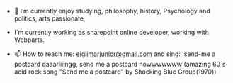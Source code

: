 - 🌱 I’m currently enjoy studying, philosophy, history, Psychology and politics, arts passionate,
- I´m currently working as sharepoint online developer, working with Webparts.

- 📫 How to reach me: eiglimarjunior@gmail.com and sing: 'send-me a postcard daaarliiingg, send me a postcard nowwwwwww'(amazing 60´s acid rock song "Send me a postcard" by Shocking Blue Group(1970))

  
<!---
Eiglimar/Eiglimar is a ✨ special ✨ repository because its `README.md` (this file) appears on your GitHub profile.
You can click the Preview link to take a look at your changes.
--->
